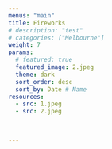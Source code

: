 ```yaml
---
menus: "main"
title: Fireworks
# description: "test"
# categories: ["Melbourne"]
weight: 7
params:
  # featured: true
  featured_image: 2.jpeg
  theme: dark
  sort_order: desc
  sort_by: Date # Name 
resources:
  - src: 1.jpeg
  - src: 2.jpeg
  

  
---
```

